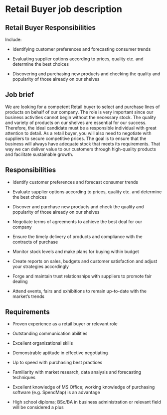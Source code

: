 # Retail Buyer job description


## Retail Buyer Responsibilities

Include:

* Identifying customer preferences and forecasting consumer trends

* Evaluating supplier options according to prices, quality etc. and determine the best choices

* Discovering and purchasing new products and checking the quality and popularity of those already on our shelves


## Job brief

We are looking for a competent Retail buyer to select and purchase lines of products on behalf of our company. The role is very important since our business activities cannot begin without the necessary stock.
The quality and variety of products on our shelves are essential for our success. Therefore, the ideal candidate must be a responsible individual with great attention to detail. As a retail buyer, you will also need to negotiate with suppliers to secure competitive prices.
The goal is to ensure that the business will always have adequate stock that meets its requirements. That way we can deliver value to our customers through high-quality products and facilitate sustainable growth.


## Responsibilities

* Identify customer preferences and forecast consumer trends

* Evaluate supplier options according to prices, quality etc. and determine the best choices

* Discover and purchase new products and check the quality and popularity of those already on our shelves

* Negotiate terms of agreements to achieve the best deal for our company

* Ensure the timely delivery of products and compliance with the contracts of purchase

* Monitor stock levels and make plans for buying within budget

* Create reports on sales, budgets and customer satisfaction and adjust your strategies accordingly

* Forge and maintain trust relationships with suppliers to promote fair dealing

* Attend events, fairs and exhibitions to remain up-to-date with the market’s trends


## Requirements

* Proven experience as a retail buyer or relevant role

* Outstanding communication abilities

* Excellent organizational skills

* Demonstrable aptitude in effective negotiating

* Up to speed with purchasing best practices

* Familiarity with market research, data analysis and forecasting techniques

* Excellent knowledge of MS Office; working knowledge of purchasing software (e.g. SpendMap) is an advantage

* High school diploma; BSc/BA in business administration or relevant field will be considered a plus
